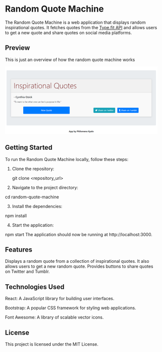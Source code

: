# Random Quote Machine

The Random Quote Machine is a web application that displays random inspirational quotes. It fetches quotes from the [Type.fit API](https://type.fit/api/quotes) and allows users to get a new quote and share quotes on social media platforms.

## Preview

This is just an overview of how the random quote machine works

![Preview](Quotes.png)

## Getting Started

To run the Random Quote Machine locally, follow these steps:

1. Clone the repository:

   git clone <repository_url>
   
2. Navigate to the project directory:

cd random-quote-machine

3. Install the dependencies:

npm install

4. Start the application:

npm start
The application should now be running at http://localhost:3000.

## Features

Displays a random quote from a collection of inspirational quotes.
It also allows users to get a new random quote.
Provides buttons to share quotes on Twitter and Tumblr.

## Technologies Used
React: A JavaScript library for building user interfaces.

Bootstrap: A popular CSS framework for styling web applications.

Font Awesome: A library of scalable vector icons.

## License
This project is licensed under the MIT License.
